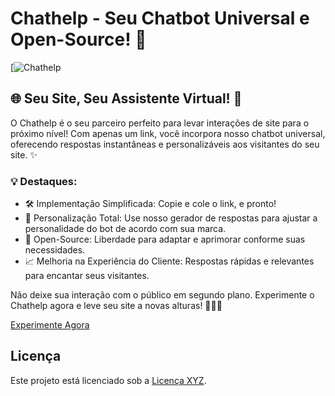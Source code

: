 # Chathelp - Seu Chatbot Universal e Open-Source! 🤖

[![Chathelp]([insira_o_link_da_sua_imagem_aqui](https://github.com/brunohenrry/chathelp/blob/main/header.png))

## 🌐 Seu Site, Seu Assistente Virtual! 🌟

O Chathelp é o seu parceiro perfeito para levar interações de site para o próximo nível! Com apenas um link, você incorpora nosso chatbot universal, oferecendo respostas instantâneas e personalizáveis aos visitantes do seu site. ✨

### 💡 Destaques:
- 🛠️ Implementação Simplificada: Copie e cole o link, e pronto!
- 🎨 Personalização Total: Use nosso gerador de respostas para ajustar a personalidade do bot de acordo com sua marca.
- 🚀 Open-Source: Liberdade para adaptar e aprimorar conforme suas necessidades.
- 📈 Melhoria na Experiência do Cliente: Respostas rápidas e relevantes para encantar seus visitantes.

Não deixe sua interação com o público em segundo plano. Experimente o Chathelp agora e leve seu site a novas alturas! 🚀🤖🌐

[Experimente Agora](insira_o_link_do_seu_site_aqui)

## Licença

Este projeto está licenciado sob a [Licença XYZ](insira_o_link_da_licenca_aqui).
